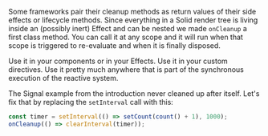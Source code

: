 Some frameworks pair their cleanup methods as return values of their side effects or lifecycle methods. Since everything in a Solid render tree is living inside an (possibly inert) Effect and can be nested we made `onCleanup` a first class method. You can call it at any scope and it will run when that scope is triggered to re-evaluate and when it is finally disposed.

Use it in your components or in your Effects. Use it in your custom directives. Use it pretty much anywhere that is part of the synchronous execution of the reactive system.

The Signal example from the introduction never cleaned up after itself. Let's fix that by replacing the `setInterval` call with this:

```js
const timer = setInterval(() => setCount(count() + 1), 1000);
onCleanup(() => clearInterval(timer));
```